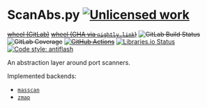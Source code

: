ScanAbs.py [![Unlicensed work](https://raw.githubusercontent.com/unlicense/unlicense.org/master/static/favicon.png)](https://unlicense.org/)
===============
~~[wheel (GitLab)](https://gitlab.com/KOLANICH/ScanAbs.py/-/jobs/artifacts/master/raw/dist/ScanAbs-0.CI-py3-none-any.whl?job=build)~~
~~[wheel (GHA via `nightly.link`)](https://nightly.link/KOLANICH-libs/ScanAbs.py/workflows/CI/master/ScanAbs-0.CI-py3-none-any.whl)~~
~~![GitLab Build Status](https://gitlab.com/KOLANICH-libs/ScanAbs.py/badges/master/pipeline.svg)~~
~~![GitLab Coverage](https://gitlab.com/KOLANICH-libs/ScanAbs.py/badges/master/coverage.svg)~~
~~[![GitHub Actions](https://github.com/KOLANICH-libs/ScanAbs.py/workflows/CI/badge.svg)](https://github.com/KOLANICH-libs/ScanAbs.py/actions/)~~
[![Libraries.io Status](https://img.shields.io/librariesio/github/KOLANICH-libs/ScanAbs.py.svg)](https://libraries.io/github/KOLANICH-libs/ScanAbs.py)
[![Code style: antiflash](https://img.shields.io/badge/code%20style-antiflash-FFF.svg)](https://codeberg.org/KOLANICH-tools/antiflash.py)

An abstraction layer around port scanners.

Implemented backends:

* [`masscan`](https://github.com/robertdavidgraham/masscan)
* [`zmap`](https://github.com/zmap/zmap)

